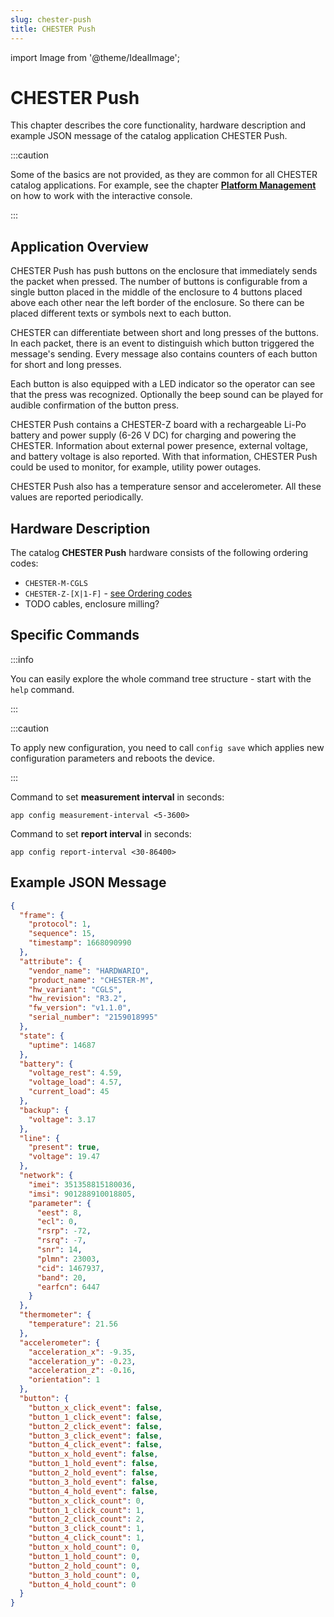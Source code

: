 ```yaml
---
slug: chester-push
title: CHESTER Push
---
```

import Image from '@theme/IdealImage';

# CHESTER Push

This chapter describes the core functionality, hardware description and example JSON message of the catalog application CHESTER Push.

:::caution

Some of the basics are not provided, as they are common for all CHESTER catalog applications. For example, see the chapter [**Platform Management**](../platform-management/index.md) on how to work with the interactive console.

:::

## Application Overview

CHESTER Push has push buttons on the enclosure that immediately sends the packet when pressed. The number of buttons is configurable from a single button placed in the middle of the enclosure to 4 buttons placed above each other near the left border of the enclosure. So there can be placed different texts or symbols next to each button.

CHESTER can differentiate between short and long presses of the buttons. In each packet, there is an event to distinguish which button triggered the message's sending. Every message also contains counters of each button for short and long presses.

Each button is also equipped with a LED indicator so the operator can see that the press was recognized. Optionally the beep sound can be played for audible confirmation of the button press.

CHESTER Push contains a CHESTER-Z board with a rechargeable Li-Po battery and power supply (6-26 V DC) for charging and powering the CHESTER. Information about external power presence, external voltage, and battery voltage is also reported. With that information, CHESTER Push could be used to monitor, for example, utility power outages.

CHESTER Push also has a temperature sensor and accelerometer. All these values are reported periodically.

## Hardware Description

The catalog **CHESTER Push** hardware consists of the following ordering codes:

* `CHESTER-M-CGLS`
* `CHESTER-Z-[X|1-F]` - [see Ordering codes](../ordering-codes.md#chester-z-backup--push-buttonsX)
* TODO cables, enclosure milling?

## Specific Commands

:::info

You can easily explore the whole command tree structure - start with the `help` command.

:::

:::caution

To apply new configuration, you need to call `config save` which applies new configuration parameters and reboots the device.

:::

Command to set **measurement interval** in seconds:

```
app config measurement-interval <5-3600>
```

Command to set **report interval** in seconds:

```
app config report-interval <30-86400>
```

## Example JSON Message

```json
{
  "frame": {
    "protocol": 1,
    "sequence": 15,
    "timestamp": 1668090990
  },
  "attribute": {
    "vendor_name": "HARDWARIO",
    "product_name": "CHESTER-M",
    "hw_variant": "CGLS",
    "hw_revision": "R3.2",
    "fw_version": "v1.1.0",
    "serial_number": "2159018995"
  },
  "state": {
    "uptime": 14687
  },
  "battery": {
    "voltage_rest": 4.59,
    "voltage_load": 4.57,
    "current_load": 45
  },
  "backup": {
    "voltage": 3.17
  },
  "line": {
    "present": true,
    "voltage": 19.47
  },
  "network": {
    "imei": 351358815180036,
    "imsi": 901288910018805,
    "parameter": {
      "eest": 8,
      "ecl": 0,
      "rsrp": -72,
      "rsrq": -7,
      "snr": 14,
      "plmn": 23003,
      "cid": 1467937,
      "band": 20,
      "earfcn": 6447
    }
  },
  "thermometer": {
    "temperature": 21.56
  },
  "accelerometer": {
    "acceleration_x": -9.35,
    "acceleration_y": -0.23,
    "acceleration_z": -0.16,
    "orientation": 1
  },
  "button": {
    "button_x_click_event": false,
    "button_1_click_event": false,
    "button_2_click_event": false,
    "button_3_click_event": false,
    "button_4_click_event": false,
    "button_x_hold_event": false,
    "button_1_hold_event": false,
    "button_2_hold_event": false,
    "button_3_hold_event": false,
    "button_4_hold_event": false,
    "button_x_click_count": 0,
    "button_1_click_count": 1,
    "button_2_click_count": 2,
    "button_3_click_count": 1,
    "button_4_click_count": 1,
    "button_x_hold_count": 0,
    "button_1_hold_count": 0,
    "button_2_hold_count": 0,
    "button_3_hold_count": 0,
    "button_4_hold_count": 0
  }
}
```
